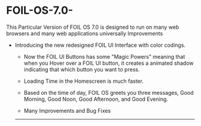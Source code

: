 # FOIL-OS-7.0-
This Particular Version of FOIL OS 7.0 is designed to run on many web browsers and many web applications universally 
Improvements 


* Introducing the new redesigned FOIL UI Interface with color codings. 

  * Now the FOIL UI Buttons has some "Magic Powers" meaning that when you Hover over a FOIL UI button, it creates a animated 
  shadow indicating that which button you want to press. 
  
  * Loading Time in the Homescreen is much faster. 
  
  * Based on the time of day, FOIL OS greets you three messages, Good Morning, Good Noon, Good Afternoon, and Good Evening.
  
  
  * Many  Improvements and Bug Fixes
  
  
  __________________________________________________________________________________________________________________________
